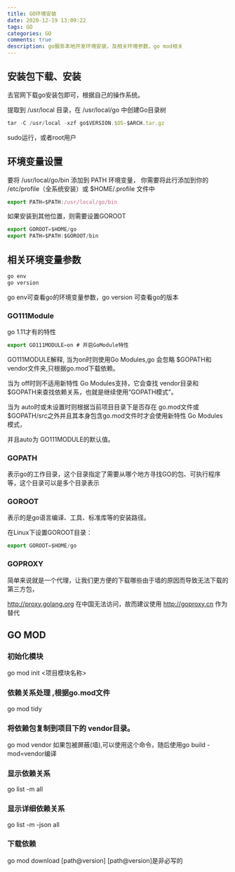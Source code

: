 ```yaml
---
title: GO环境安装
date: 2020-12-19 13:09:22
tags: GO
categories: GO
comments: true
description: go服务本地开发环境安装，及相关环境参数，go mod相关
---
```


## 安装包下载、安装

去官网下载go安装包即可，根据自己的操作系统。

提取到 /usr/local 目录，在 /usr/local/go 中创建Go目录树

``` javascript
tar -C /usr/local -xzf go$VERSION.$OS-$ARCH.tar.gz
```
sudo运行，或者root用户

## 环境变量设置

要将 /usr/local/go/bin 添加到 PATH 环境变量， 你需要将此行添加到你的 /etc/profile（全系统安装）或 $HOME/.profile 文件中

``` javascript
export PATH=$PATH:/usr/local/go/bin
```

如果安装到其他位置，则需要设置GOROOT

``` javascript
export GOROOT=$HOME/go
export PATH=$PATH:$GOROOT/bin
```

## 相关环境变量参数

``` javascript
go env
go version
```

go env可查看go的环境变量参数，go version 可查看go的版本

### GO111Module
go 1.11才有的特性

``` javascript
export GO111MODULE=on # 开启GoModule特性
```
GO111MODULE解释, 当为on时则使用Go Modules,go 会忽略 $GOPATH和 vendor文件夹,只根据go.mod下载依赖。

当为 off时则不适用新特性 Go Modules支持，它会查找 vendor目录和 $GOPATH来查找依赖关系，也就是继续使用“GOPATH模式”。

当为 auto时或未设置时则根据当前项目目录下是否存在 go.mod文件或 $GOPATH/src之外并且其本身包含go.mod文件时才会使用新特性 Go Modules模式，

并且auto为 GO111MODULE的默认值。

### GOPATH

表示go的工作目录，这个目录指定了需要从哪个地方寻找GO的包、可执行程序等，这个目录可以是多个目录表示

### GOROOT

表示的是go语言编译、工具、标准库等的安装路径。

在Linux下设置GOROOT目录：

``` javascript
export GOROOT=$HOME/go
```

### GOPROXY

简单来说就是一个代理，让我们更方便的下载哪些由于墙的原因而导致无法下载的第三方包，

http://proxy.golang.org 在中国无法访问，故而建议使用 http://goproxy.cn 作为替代

## GO MOD

### 初始化模块
go mod init <项目模块名称>

### 依赖关系处理 ,根据go.mod文件
go mod tidy

### 将依赖包复制到项目下的 vendor目录。
go mod vendor
如果包被屏蔽(墙),可以使用这个命令，随后使用go build -mod=vendor编译

### 显示依赖关系
go list -m all

### 显示详细依赖关系
go list -m -json all

### 下载依赖
go mod download [path@version]
[path@version]是非必写的
